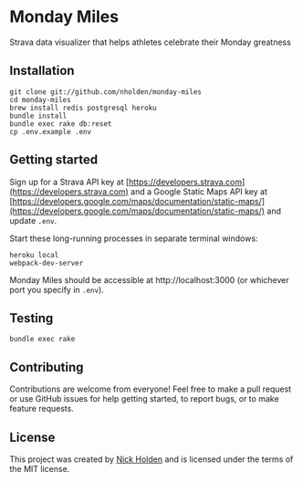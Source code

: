 # Monday Miles
Strava data visualizer that helps athletes celebrate their Monday greatness

## Installation
```
git clone git://github.com/nholden/monday-miles
cd monday-miles
brew install redis postgresql heroku
bundle install
bundle exec rake db:reset
cp .env.example .env
```

## Getting started
Sign up for a Strava API key at [https://developers.strava.com](https://developers.strava.com) and a Google Static Maps API key at [https://developers.google.com/maps/documentation/static-maps/](https://developers.google.com/maps/documentation/static-maps/) and update `.env`.

Start these long-running processes in separate terminal windows:

```
heroku local
webpack-dev-server
```

Monday Miles should be accessible at http://localhost:3000 (or whichever port you specify in `.env`).

## Testing
```
bundle exec rake
```

## Contributing
Contributions are welcome from everyone! Feel free to make a pull request or use GitHub issues for help getting started, to report bugs, or to make feature requests.

## License
This project was created by [Nick Holden](https://nickholen.io) and is licensed under the terms of the MIT license.
